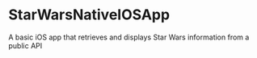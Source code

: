 # StarWarsNativeIOSApp
A basic iOS app that retrieves and displays Star Wars information from a public API
